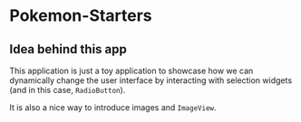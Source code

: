 # Pokemon-Starters

## Idea behind this app

This application is just a toy application to showcase how we can dynamically change the user 
interface by interacting with selection widgets (and in this case, `RadioButton`).

It is also a nice way to introduce images and `ImageView`.